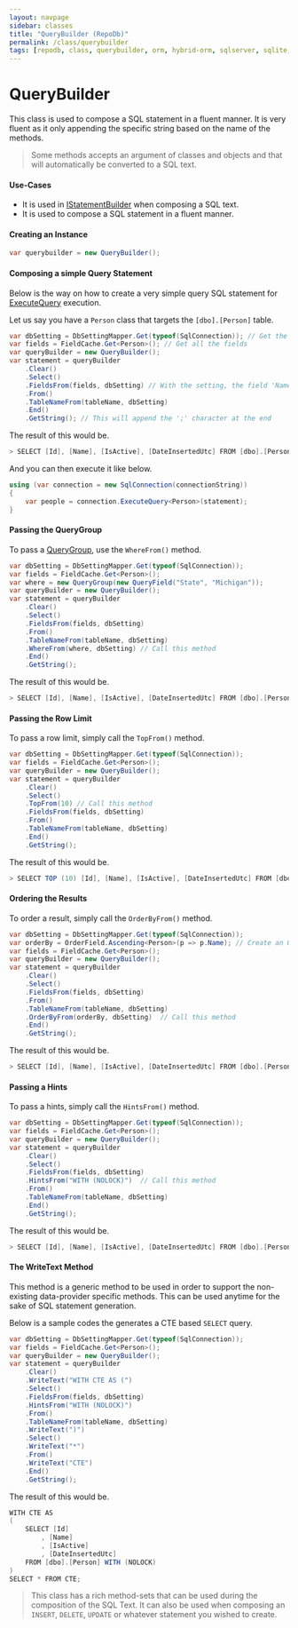 ```yaml
---
layout: navpage
sidebar: classes
title: "QueryBuilder (RepoDb)"
permalink: /class/querybuilder
tags: [repodb, class, querybuilder, orm, hybrid-orm, sqlserver, sqlite, mysql, postgresql]
---
```


# QueryBuilder

This class is used to compose a SQL statement in a fluent manner. It is very fluent as it only appending the specific string based on the name of the methods.

> Some methods accepts an argument of classes and objects and that will automatically be converted to a SQL text.

#### Use-Cases

- It is used in [IStatementBuilder](/interface/istatementbuilder) when composing a SQL text.
- It is used to compose a SQL statement in a fluent manner.

#### Creating an Instance

```csharp
var querybuilder = new QueryBuilder();
```

#### Composing a simple Query Statement

Below is the way on how to create a very simple query SQL statement for [ExecuteQuery](/operation/executequery) execution.

Let us say you have a `Person` class that targets the `[dbo].[Person]` table.

```csharp
var dbSetting = DbSettingMapper.Get(typeof(SqlConnection)); // Get the setting for SqlConnection
var fields = FieldCache.Get<Person>(); // Get all the fields
var queryBuilder = new QueryBuilder();
var statement = queryBuilder
    .Clear()
    .Select()
    .FieldsFrom(fields, dbSetting) // With the setting, the field 'Name' will become '[Name]'
    .From()
    .TableNameFrom(tableName, dbSetting)
    .End()
    .GetString(); // This will append the ';' character at the end
```

The result of this would be.

```csharp
> SELECT [Id], [Name], [IsActive], [DateInsertedUtc] FROM [dbo].[Person];
```

And you can then execute it like below.

```csharp
using (var connection = new SqlConnection(connectionString))
{
    var people = connection.ExecuteQuery<Person>(statement);
}
```

#### Passing the QueryGroup

To pass a [QueryGroup](/class/querygroup), use the `WhereFrom()` method.

```csharp
var dbSetting = DbSettingMapper.Get(typeof(SqlConnection));
var fields = FieldCache.Get<Person>();
var where = new QueryGroup(new QueryField("State", "Michigan"));
var queryBuilder = new QueryBuilder();
var statement = queryBuilder
    .Clear()
    .Select()
    .FieldsFrom(fields, dbSetting)
    .From()
    .TableNameFrom(tableName, dbSetting)
    .WhereFrom(where, dbSetting) // Call this method
    .End()
    .GetString();
```

The result of this would be.

```csharp
> SELECT [Id], [Name], [IsActive], [DateInsertedUtc] FROM [dbo].[Person] WHERE ([State] = @State);
```

#### Passing the Row Limit

To pass a row limit, simply call the `TopFrom()` method.

```csharp
var dbSetting = DbSettingMapper.Get(typeof(SqlConnection));
var fields = FieldCache.Get<Person>();
var queryBuilder = new QueryBuilder();
var statement = queryBuilder
    .Clear()
    .Select()
    .TopFrom(10) // Call this method
    .FieldsFrom(fields, dbSetting)
    .From()
    .TableNameFrom(tableName, dbSetting)
    .End()
    .GetString();
```

The result of this would be.

```csharp
> SELECT TOP (10) [Id], [Name], [IsActive], [DateInsertedUtc] FROM [dbo].[Person];
```

#### Ordering the Results

To order a result, simply call the `OrderByFrom()` method.

```csharp
var dbSetting = DbSettingMapper.Get(typeof(SqlConnection));
var orderBy = OrderField.Ascending<Person>(p => p.Name); // Create an OrderField
var fields = FieldCache.Get<Person>();
var queryBuilder = new QueryBuilder();
var statement = queryBuilder
    .Clear()
    .Select()
    .FieldsFrom(fields, dbSetting)
    .From()
    .TableNameFrom(tableName, dbSetting)
    .OrderByFrom(orderBy, dbSetting)  // Call this method
    .End()
    .GetString();
```

The result of this would be.

```csharp
> SELECT [Id], [Name], [IsActive], [DateInsertedUtc] FROM [dbo].[Person] ORDER BY [Name] ASC ;
```

#### Passing a Hints

To pass a hints, simply call the `HintsFrom()` method.

```csharp
var dbSetting = DbSettingMapper.Get(typeof(SqlConnection));
var fields = FieldCache.Get<Person>();
var queryBuilder = new QueryBuilder();
var statement = queryBuilder
    .Clear()
    .Select()
    .FieldsFrom(fields, dbSetting)
    .HintsFrom("WITH (NOLOCK)")  // Call this method
    .From()
    .TableNameFrom(tableName, dbSetting)
    .End()
    .GetString();
```

The result of this would be.

```csharp
> SELECT [Id], [Name], [IsActive], [DateInsertedUtc] FROM [dbo].[Person] WITH (NOLOCK) ;
```

#### The WriteText Method

This method is a generic method to be used in order to support the non-existing data-provider specific methods. This can be used anytime for the sake of SQL statement generation.

Below is a sample codes the generates a CTE based `SELECT` query.

```csharp
var dbSetting = DbSettingMapper.Get(typeof(SqlConnection));
var fields = FieldCache.Get<Person>();
var queryBuilder = new QueryBuilder();
var statement = queryBuilder
    .Clear()
    .WriteText("WITH CTE AS (")
    .Select()
    .FieldsFrom(fields, dbSetting)
    .HintsFrom("WITH (NOLOCK)")
    .From()
    .TableNameFrom(tableName, dbSetting)
    .WriteText(")")
    .Select()
    .WriteText("*")
    .From()
    .WriteText("CTE")
    .End()
    .GetString();
```

The result of this would be.

```csharp
WITH CTE AS
(
    SELECT [Id]
        , [Name]
        , [IsActive]
        , [DateInsertedUtc]
    FROM [dbo].[Person] WITH (NOLOCK)
)
SELECT * FROM CTE;
```

> This class has a rich method-sets that can be used during the composition of the SQL Text. It can also be used when composing an `INSERT`, `DELETE`, `UPDATE` or whatever statement you wished to create.
